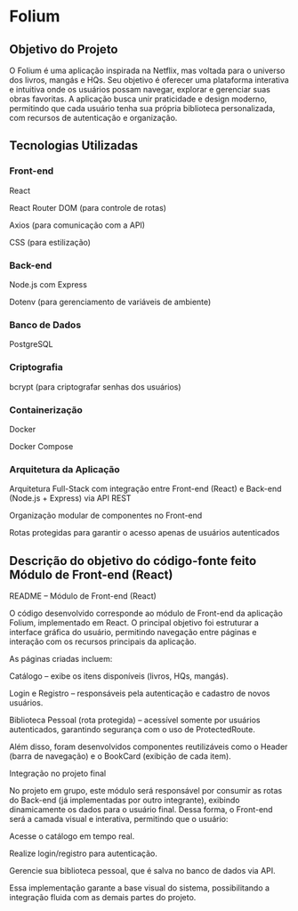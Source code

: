 # Folium

## Objetivo do Projeto
O Folium é uma aplicação inspirada na Netflix, mas voltada para o universo dos livros, mangás e HQs.
Seu objetivo é oferecer uma plataforma interativa e intuitiva onde os usuários possam navegar, explorar e gerenciar suas obras favoritas.
A aplicação busca unir praticidade e design moderno, permitindo que cada usuário tenha sua própria biblioteca personalizada, com recursos de autenticação e organização.

## Tecnologias Utilizadas
### Front-end

React

React Router DOM (para controle de rotas)

Axios (para comunicação com a API)

CSS (para estilização)

### Back-end

Node.js com Express

Dotenv (para gerenciamento de variáveis de ambiente)

### Banco de Dados

PostgreSQL

### Criptografia

bcrypt (para criptografar senhas dos usuários)

### Containerização

Docker

Docker Compose

### Arquitetura da Aplicação

Arquitetura Full-Stack com integração entre Front-end (React) e Back-end (Node.js + Express) via API REST

Organização modular de componentes no Front-end

Rotas protegidas para garantir o acesso apenas de usuários autenticados

## Descrição do objetivo do código-fonte feito Módulo de Front-end (React)

README – Módulo de Front-end (React)

O código desenvolvido corresponde ao módulo de Front-end da aplicação Folium, implementado em React.
O principal objetivo foi estruturar a interface gráfica do usuário, permitindo navegação entre páginas e interação com os recursos principais da aplicação.

As páginas criadas incluem:

Catálogo – exibe os itens disponíveis (livros, HQs, mangás).

Login e Registro – responsáveis pela autenticação e cadastro de novos usuários.

Biblioteca Pessoal (rota protegida) – acessível somente por usuários autenticados, garantindo segurança com o uso de ProtectedRoute.

Além disso, foram desenvolvidos componentes reutilizáveis como o Header (barra de navegação) e o BookCard (exibição de cada item).

Integração no projeto final

No projeto em grupo, este módulo será responsável por consumir as rotas do Back-end (já implementadas por outro integrante), exibindo dinamicamente os dados para o usuário final.
Dessa forma, o Front-end será a camada visual e interativa, permitindo que o usuário:

Acesse o catálogo em tempo real.

Realize login/registro para autenticação.

Gerencie sua biblioteca pessoal, que é salva no banco de dados via API.

Essa implementação garante a base visual do sistema, possibilitando a integração fluida com as demais partes do projeto.
